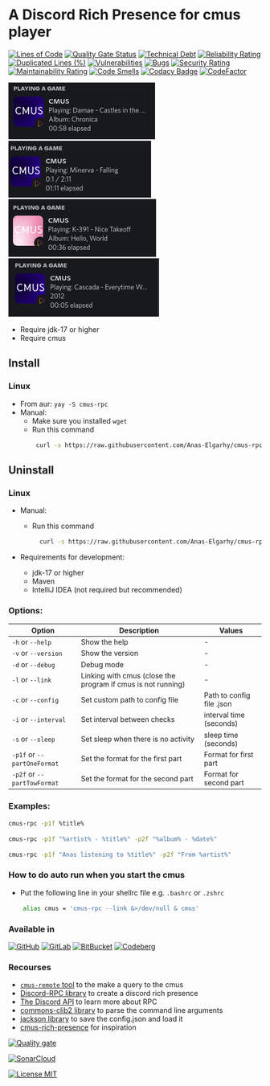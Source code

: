 # A Discord Rich Presence for cmus player

[![Lines of Code](https://sonarcloud.io/api/project_badges/measure?project=Anas-Elgarhy_cmus-rpc&metric=ncloc)](https://sonarcloud.io/summary/new_code?id=Anas-Elgarhy_cmus-rpc)
[![Quality Gate Status](https://sonarcloud.io/api/project_badges/measure?project=Anas-Elgarhy_cmus-rpc&metric=alert_status)](https://sonarcloud.io/summary/new_code?id=Anas-Elgarhy_cmus-rpc)
[![Technical Debt](https://sonarcloud.io/api/project_badges/measure?project=Anas-Elgarhy_cmus-rpc&metric=sqale_index)](https://sonarcloud.io/summary/new_code?id=Anas-Elgarhy_cmus-rpc)
[![Reliability Rating](https://sonarcloud.io/api/project_badges/measure?project=Anas-Elgarhy_cmus-rpc&metric=reliability_rating)](https://sonarcloud.io/summary/new_code?id=Anas-Elgarhy_cmus-rpc)
[![Duplicated Lines (%)](https://sonarcloud.io/api/project_badges/measure?project=Anas-Elgarhy_cmus-rpc&metric=duplicated_lines_density)](https://sonarcloud.io/summary/new_code?id=Anas-Elgarhy_cmus-rpc)
[![Vulnerabilities](https://sonarcloud.io/api/project_badges/measure?project=Anas-Elgarhy_cmus-rpc&metric=vulnerabilities)](https://sonarcloud.io/summary/new_code?id=Anas-Elgarhy_cmus-rpc)
[![Bugs](https://sonarcloud.io/api/project_badges/measure?project=Anas-Elgarhy_cmus-rpc&metric=bugs)](https://sonarcloud.io/summary/new_code?id=Anas-Elgarhy_cmus-rpc)
[![Security Rating](https://sonarcloud.io/api/project_badges/measure?project=Anas-Elgarhy_cmus-rpc&metric=security_rating)](https://sonarcloud.io/summary/new_code?id=Anas-Elgarhy_cmus-rpc)
[![Maintainability Rating](https://sonarcloud.io/api/project_badges/measure?project=Anas-Elgarhy_cmus-rpc&metric=sqale_rating)](https://sonarcloud.io/summary/new_code?id=Anas-Elgarhy_cmus-rpc)
[![Code Smells](https://sonarcloud.io/api/project_badges/measure?project=Anas-Elgarhy_cmus-rpc&metric=code_smells)](https://sonarcloud.io/summary/new_code?id=Anas-Elgarhy_cmus-rpc)
[![Codacy Badge](https://api.codacy.com/project/badge/Grade/3e0d24aa2c1441e484622b8540193cdf)](https://app.codacy.com/gh/Anas-Elgarhy/cmus-rpc?utm_source=github.com&utm_medium=referral&utm_content=Anas-Elgarhy/cmus-rpc&utm_campaign=Badge_Grade_Settings)
[![CodeFactor](https://www.codefactor.io/repository/github/anas-elgarhy/cmus-rpc/badge)](https://www.codefactor.io/repository/github/anas-elgarhy/cmus-rpc)

<img alt="image 1" src="./Screenshots/1.png">
<img alt="image 2" src="./Screenshots/2.gif">
<img alt="image 3" src="./Screenshots/3.png">
<img alt="image 4" src="./Screenshots/4.png">

- Require jdk-17 or higher
- Require cmus
## Install

### Linux
- From aur: `yay -S cmus-rpc`
- Manual:
  - Make sure you installed `wget`
  - Run this command
     ```bash
      curl -s https://raw.githubusercontent.com/Anas-Elgarhy/cmus-rpc/master/scripts/install.sh | sudo bash
     ```

## Uninstall

### Linux
- Manual:
  - Run this command
    ```bash
      curl -s https://raw.githubusercontent.com/Anas-Elgarhy/cmus-rpc/master/scripts/uninstall.sh | sudo bash
    ```


- Requirements for development:
    - jdk-17 or higher
    - Maven
    - IntelliJ IDEA (not required but recommended)

### Options:
| Option                      | Description                                                  | Values                    |
|-----------------------------|--------------------------------------------------------------|---------------------------|
| `-h` or `--help`            | Show the help                                                | -                         |
| `-v` or `--version`         | Show the version                                             | -                         |
| `-d` or `--debug`           | Debug mode                                                   | -                         |
| `-l` or `--link`            | Linking with cmus (close the program if cmus is not running) | -                         |
| `-c` or `--config`          | Set custom path to config file                               | Path to config file .json |
| `-i` or `--interval`        | Set interval between checks                                  | interval time (seconds)   |
| `-s` or `--sleep`           | Set sleep when there is no activity                          | sleep time (seconds)      |
| `-p1f` or `--partOneFormat` | Set the format for the first part                            | Format for first part     |
| `-p2f` or `--partTowFormat` | Set the format for the second part                           | Format for second part    |


### Examples:
```bash
cmus-rpc -p1f %title%
```

```bash
cmus-rpc -p1f "%artist% - %title%" -p2f "%album% - %date%"
```

```bash
cmus-rpc -p1f "Anas listening to %title%" -p2f "From %artist%"
```

### How to do auto run when you start the cmus
- Put the following line in your shellrc file e.g. `.bashrc` or `.zshrc`
```bash
    alias cmus = 'cmus-rpc --link &>/dev/null & cmus'
```

### Available in
[![GitHub](https://img.shields.io/badge/GitHub-Main%20repo-brightgreen?style=for-the-badge&logo=GitHub)](https://github.com/Anas-Elgarhy/cmus-rpc)
[![GitLab](https://img.shields.io/badge/GitLab-Mirror%20repo-brightgreen?style=for-the-badge&logo=GitLab)](https://gitlab.com/Anas-Elgarhy/cmus-rpc)
[![BitBucket](https://img.shields.io/badge/BitBucket-Mirror%20repo-brightgreen?style=for-the-badge&logo=BitBucket)](https://bitbucket.org/anas_elgarhy/cmus-rpc)
[![Codeberg](https://img.shields.io/badge/Codeberg-Mirror%20repo-brightgreen?style=for-the-badge&logo=Codeberg)](https://codeberg.org/anas-elgarhy/cmus-rpc)


### Recourses
- [`cmus-remote` tool](https://github.com/cmus/cmus) to the make a query to the cmus
- [Discord-RPC library](https://github.com/Vatuu/discord-rpc) to create a discord rich presence
- [The Discord API](https://discordapp.com/developers/docs/intro) to learn more about RPC
- [commons-clib2 library](https://github.com/apache/commons-cli) to parse the command line arguments
- [jackson library](https:github.com/FasterXML/jackson-databind) to save the config.json and load it
- [cmus-rich-presence](https://github.com/pascalpuffke/cmus-rich-presence) for inspiration

[![Quality gate](https://sonarcloud.io/api/project_badges/quality_gate?project=Anas-Elgarhy_cmus-rpc)](https://sonarcloud.io/summary/new_code?id=Anas-Elgarhy_cmus-rpc)

[![SonarCloud](https://sonarcloud.io/images/project_badges/sonarcloud-black.svg)](https://sonarcloud.io/summary/new_code?id=Anas-Elgarhy_cmus-rpc)

[![License MIT](https://img.shields.io/badge/license-MIT-green.svg)](https://spdx.org/licenses/MIT.html)